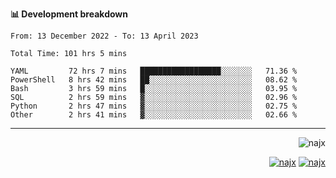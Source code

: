 <b>📊 Development breakdown</b>
<!--START_SECTION:waka-->

```text
From: 13 December 2022 - To: 13 April 2023

Total Time: 101 hrs 5 mins

YAML         72 hrs 7 mins   ██████████████████░░░░░░░   71.36 %
PowerShell   8 hrs 42 mins   ██░░░░░░░░░░░░░░░░░░░░░░░   08.62 %
Bash         3 hrs 59 mins   █░░░░░░░░░░░░░░░░░░░░░░░░   03.95 %
SQL          2 hrs 59 mins   ▓░░░░░░░░░░░░░░░░░░░░░░░░   02.96 %
Python       2 hrs 47 mins   ▓░░░░░░░░░░░░░░░░░░░░░░░░   02.75 %
Other        2 hrs 41 mins   ▓░░░░░░░░░░░░░░░░░░░░░░░░   02.66 %
```

<!--END_SECTION:waka-->
-----
<p align="right">
  <img src="https://komarev.com/ghpvc/?username=najx&label=GitHub%20Profile%20Views&color=yellow&style=flat" alt="najx" />
</p align="center">
<p align="right">
  <a href="https://www.linkedin.com/in/abdx"><img src="https://img.shields.io/badge/LinkedIn--_.svg?style=social&logo=linkedin" alt="najx"></a>
  <a href="https://stackoverflow.com/users/19588110/najim-abdelmoula"><img src="https://img.shields.io/badge/Stack Overflow--_.svg?style=social&logo=stackoverflow" alt="najx"></a>
</p align="center">
